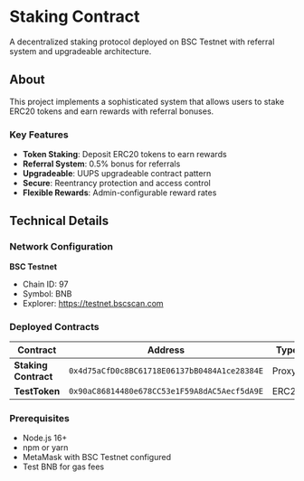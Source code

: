 # Staking Contract

A decentralized staking protocol deployed on BSC Testnet with referral system and upgradeable architecture.

## About

This project implements a sophisticated system that allows users to stake ERC20 tokens and earn rewards with referral bonuses.

### Key Features
- **Token Staking**: Deposit ERC20 tokens to earn rewards
- **Referral System**: 0.5% bonus for referrals
- **Upgradeable**: UUPS upgradeable contract pattern
- **Secure**: Reentrancy protection and access control
- **Flexible Rewards**: Admin-configurable reward rates

## Technical Details

### Network Configuration

**BSC Testnet**
- Chain ID: 97
- Symbol: BNB
- Explorer: https://testnet.bscscan.com

### Deployed Contracts

| Contract | Address | Type |
|----------|---------|------|
| **Staking Contract** | `0x4d75aCfD0c8BC61718E06137bB0484A1ce28384E` | Proxy |
| **TestToken** | `0x90aC86814480e678CC53e1F59A8dAC5Aecf5dA9E` | ERC20 |

### Prerequisites

- Node.js 16+
- npm or yarn
- MetaMask with BSC Testnet configured
- Test BNB for gas fees